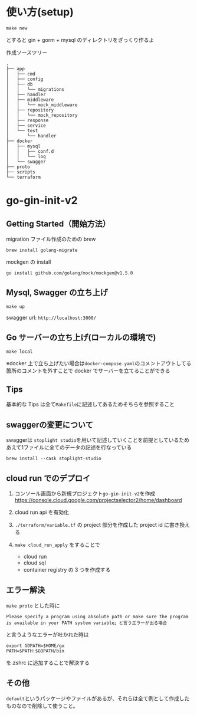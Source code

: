 # 使い方(setup)

```shell
make new
```

とすると
gin + gorm + mysql のディレクトリをざっくり作るよ

作成ソースツリー

```
.
├── app
│   ├── cmd
│   ├── config
│   ├── db
│   │   └── migrations
│   ├── handler
│   ├── middleware
│   │   └── mock_middleware
│   ├── repository
│   │   └── mock_repository
│   ├── response
│   ├── service
│   └── test
│       └── handler
├── docker
│   ├── mysql
│   │   ├── conf.d
│   │   └── log
│   └── swagger
├── proto
├── scripts
└── terraform
```

# go-gin-init-v2

## Getting Started（開始方法）

migration ファイル作成のための brew

```
brew install golang-migrate
```

mockgen の install

```
go install github.com/golang/mock/mockgen@v1.5.0
```

## Mysql, Swagger の立ち上げ

```
make up
```

swagger url: `http://localhost:3000/`

## Go サーバーの立ち上げ(ローカルの環境で)

```
make local
```

※docker 上で立ち上げたい場合は`docker-compose.yaml`のコメントアウトしてる箇所のコメントを外すことで docker でサーバーを立てることができる

## Tips

基本的な Tips は全て`Makefile`に記述してあるためそちらを参照すること

## swaggerの変更について

swaggerは `stoplight studio`を用いて記述していくことを前提としているためあえて1ファイルに全てのデータの記述を行なっている

```
brew install --cask stoplight-studio
```

## cloud run でのデプロイ

1. コンソール画面から新規プロジェクト`go-gin-init-v2`を作成
   https://console.cloud.google.com/projectselector2/home/dashboard

2. cloud run api を有効化

3. `./terraform/variable.tf` の project 部分を作成した project id に書き換える

4. `make cloud_run_apply` をすることで
   - cloud run
   - cloud sql
   - container registry
     の 3 つを作成する

## エラー解決

`make proto` とした時に

```
Please specify a program using absolute path or make sure the program is available in your PATH system variable」と言うエラーが出る場合
```

と言うようなエラーが吐かれた時は

```
export GOPATH=$HOME/go
PATH=$PATH:$GOPATH/bin
```

を.zshrc に追加することで解決する

## その他

`default`というパッケージやファイルがあるが、それらは全て例として作成したものなので削除して使うこと。
